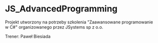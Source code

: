 # JS_AdvancedProgramming

Projekt utworzony na potrzeby szkolenia "Zaawansowane programowanie w C#" organizowanego przez JSystems sp z o.o.

Trener: Paweł Biesiada